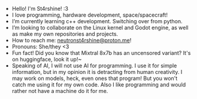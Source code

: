 - Hello! I'm St4rshine! :3
-  I love programming, hardware development, space/spacecraft!
- I’m currently learning c++ development. Switching over from python.
-  I’m looking to collaborate on the Linux kernel and Godot engine, as well as make my own repositories and projects.
-  How to reach me: neutronst4rshine@proton.me!
- Pronouns: She/they <3
- Fun fact! Did you know that Mixtral 8x7b has an uncensored variant? It's on huggingface, look it up!~
- Speaking of AI, I will not use AI for programming. I use it for simple information, but in my opinion it is detracting from human creativity. I may work on models, heck, even ones that program! But you won't catch me using it for my own code. Also I like programming and would rather not have a machine do it for me.

